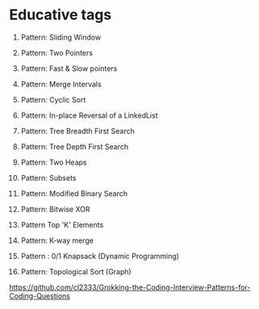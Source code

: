 # Educative tags 

1. Pattern: Sliding Window

2. Pattern: Two Pointers

3. Pattern: Fast & Slow pointers

4. Pattern: Merge Intervals

5. Pattern: Cyclic Sort

6. Pattern: In-place Reversal of a LinkedList

7. Pattern: Tree Breadth First Search

8. Pattern: Tree Depth First Search

9. Pattern: Two Heaps

10. Pattern: Subsets

11. Pattern: Modified Binary Search

12. Pattern: Bitwise XOR

13. Pattern Top 'K' Elements

14. Pattern: K-way merge

15. Pattern : 0/1 Knapsack (Dynamic Programming)

16. Pattern: Topological Sort (Graph)

https://github.com/cl2333/Grokking-the-Coding-Interview-Patterns-for-Coding-Questions
